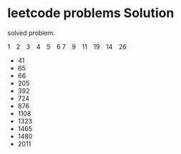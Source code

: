 # leetcode problems Solution

solved problem:

1&emsp;2&emsp;3&emsp;4&emsp;5&emsp;6
7&emsp;9&emsp;11&emsp;19&emsp;14&emsp;26
- 41
- 65
- 66
- 205
- 392
- 724
- 876
- 1108
- 1323
- 1465
- 1480
- 2011
